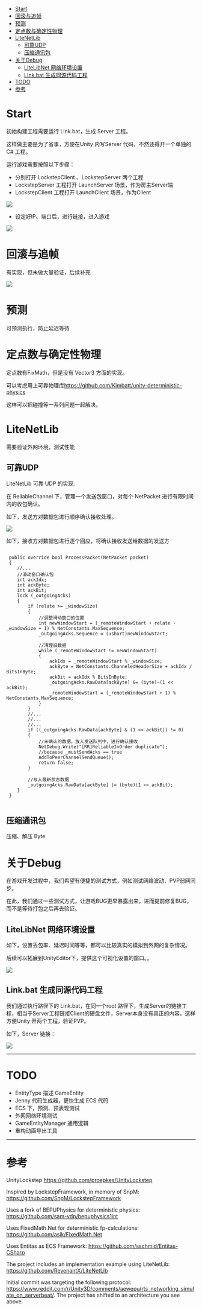 
- [Start](#start)
- [回滚与追帧](#回滚与追帧)
- [预测](#预测)
- [定点数与确定性物理](#定点数与确定性物理)
- [LiteNetLib](#litenetlib)
  - [可靠UDP](#可靠udp)
  - [压缩通讯包](#压缩通讯包)
- [关于Debug](#关于debug)
  - [LiteLibNet 网络环境设置](#litelibnet-网络环境设置)
  - [Link.bat 生成同源代码工程](#linkbat-生成同源代码工程)
- [TODO](#todo)
- [参考](#参考)

# Start

初始构建工程需要运行 Link.bat，生成 Server 工程。

这样做主要是为了省事，方便在Unity 内写Server 代码，不然还得开一个单独的C# 工程。

运行游戏需要按照以下步骤：

- 分别打开 LockstepClient 、LockstepServer 两个工程
- LockstepServer 工程打开 LaunchServer 场景，作为房主Server端
- LockstepClient 工程打开 LaunchClient 场景，作为Client

![](Doc/pic.res/20221021114044.png)  

- 设定好IP、端口后，进行链接，进入游戏

![](Doc/pic.res/20221021114904.png)  



# 回滚与追帧

有实现，但未做大量验证，后续补充


![](Doc/pic.res/lockstep.gif)

# 预测

可预测执行，防止延迟等待

# 定点数与确定性物理

定点数有FixMath，但是没有 Vector3 方面的实现。

可以考虑用上可靠物理库<https://github.com/Kimbatt/unity-deterministic-physics>

这样可以把碰撞等一系列问题一起解决。


# LiteNetLib

需要验证外网环境，测试性能

## 可靠UDP

LiteNetLib 可靠 UDP 的实现.


在 ReliableChannel 下，管理一个发送包窗口，对每个 NetPacket 进行有限时间内的收包确认。

如下，发送方对数据包进行顺序确认接收处理。

![](Doc/pic.res/20221028141553.png)  


如下，接收方对数据包进行逐个回应，将确认接收发送给数据的发送方

```CSharp

 public override bool ProcessPacket(NetPacket packet)
 {
    //...
    //滑动窗口确认包
    int ackIdx;
    int ackByte;
    int ackBit;
    lock (_outgoingAcks)
    {
        if (relate >= _windowSize)
        {
            //调整滑动窗口的位置
            int newWindowStart = (_remoteWindowStart + relate - _windowSize + 1) % NetConstants.MaxSequence;
            _outgoingAcks.Sequence = (ushort)newWindowStart;

            //清理旧数据
            while (_remoteWindowStart != newWindowStart)
            {
                ackIdx = _remoteWindowStart % _windowSize;
                ackByte = NetConstants.ChanneledHeaderSize + ackIdx / BitsInByte;
                ackBit = ackIdx % BitsInByte;
                _outgoingAcks.RawData[ackByte] &= (byte)~(1 << ackBit);
                _remoteWindowStart = (_remoteWindowStart + 1) % NetConstants.MaxSequence;
            }
        }
        //...
        //...
        //...
        if ((_outgoingAcks.RawData[ackByte] & (1 << ackBit)) != 0)
        {
            //未确认的数据，放入发送队列中，进行确认接收
            NetDebug.Write("[RR]ReliableInOrder duplicate");
            //because _mustSendAcks == true
            AddToPeerChannelSendQueue();
            return false;
        }

        //写入最新状态数据
        _outgoingAcks.RawData[ackByte] |= (byte)(1 << ackBit);
    }
 }


```


## 压缩通讯包

压缩、解压 Byte

# 关于Debug

在游戏开发过程中，我们希望有便捷的测试方式，例如测试网络波动、PVP弱网同步。

在此，我们通过一些测试方式，让游戏BUG更早暴露出来，进而提前修复BUG，而不是等待打包之后再去验证。

## LiteLibNet 网络环境设置

如下，设置丢包率、延迟时间等等，都可以比较真实的模拟到外网的复杂情况。

后续可以拓展到UnityEditor下，提供这个可视化设置的窗口。。

![](Doc/pic.res/20221027165306.png)  

## Link.bat 生成同源代码工程

我们通过执行路径下的 Link.bat，在同一个root 路径下，生成Server的链接工程，相当于Server工程链接Client的硬盘文件，Server本身没有真正的内容，这样方便Unity 开两个工程，验证PVP。

如下，Server 链接：

![](Doc/pic.res/20221027170004.png)  



---

# TODO

- EntityType 描述 GameEntity
- Jenny 代码生成器，更快生成 ECS 代码
- ECS 下，预测、预表现测试
- 外网网络环境测试
- GameEntityManager 通用逻辑
- 重构动画导出工具


---
# 参考


UnityLockstep
<https://github.com/proepkes/UnityLockstep>

Inspired by LockstepFramework, in memory of SnpM:
<https://github.com/SnpM/LockstepFramework>

Uses a fork of BEPUPhysics for deterministic physics:
<https://github.com/sam-vdp/bepuphysics1int>

Uses FixedMath.Net for deterministic fp-calculations:
<https://github.com/asik/FixedMath.Net>

Uses Entitas as ECS Framework:
<https://github.com/sschmid/Entitas-CSharp>

The project includes an implementation example using LiteNetLib:
<https://github.com/RevenantX/LiteNetLib>

Initial commit was targeting the following protocol: https://www.reddit.com/r/Unity3D/comments/aewepu/rts_networking_simulate_on_serverbeat/.  The project has shifted to an architecture you see above.




